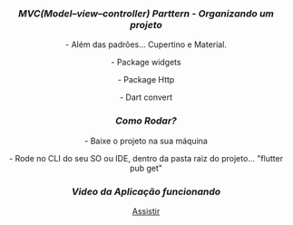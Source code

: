 <div align="center">
    <h3><i>MVC(Model–view–controller) Parttern - Organizando um projeto</i></h3>
    <p>- Além das padrões... Cupertino e Material.</P>
    <p>- Package widgets</p>
    <p>- Package Http</p>
    <p>- Dart convert</p>
</div>

<div align="center">
    <h3><i>Como Rodar?</i></h3>
    <p>- Baixe o projeto na sua máquina</p>
    <p>- Rode no CLI do seu SO ou IDE, dentro da pasta raiz do projeto... "flutter pub get"</p>
</div>

<div align="center">
    <h3><i>Video da Aplicação funcionando</i></h3>
    
[Assistir](https://youtu.be/PFCTfZRCCYw)
    
</div>